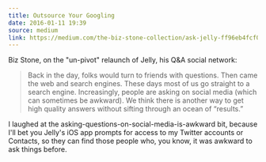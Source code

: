 ```yaml
---
title: Outsource Your Googling
date: 2016-01-11 19:39
source: medium
link: https://medium.com/the-biz-stone-collection/ask-jelly-ff96eb4fcf06
---
```


<!-- 
  Alternative title I thought was a little on the nose: 
  "For This Particular Sandwich, Bring Your Own Bread and Butter"
-->

Biz Stone, on the "un-pivot" relaunch of Jelly, his Q&A social network: 

> Back in the day, folks would turn to friends with questions. Then came the web and search engines. These days most of us go straight to a search engine. Increasingly, people are asking on social media (which can sometimes be awkward). We think there is another way to get high quality answers without sifting through an ocean of “results.”

I laughed at the asking-questions-on-social-media-is-awkward bit, because I'll bet you Jelly's iOS app prompts for access to my Twitter accounts or Contacts, so they can find those people who, you know, it was awkward to ask things before.
